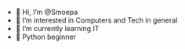 - 👋 Hi, I’m @Smoepa
- 👀 I’m interested in Computers and Tech in general
- 🌱 I’m currently learning IT
- 🐍 Python beginner

<!---
Smoepa/Smoepa is a ✨ special ✨ repository because its `README.md` (this file) appears on your GitHub profile.
You can click the Preview link to take a look at your changes.
--->
